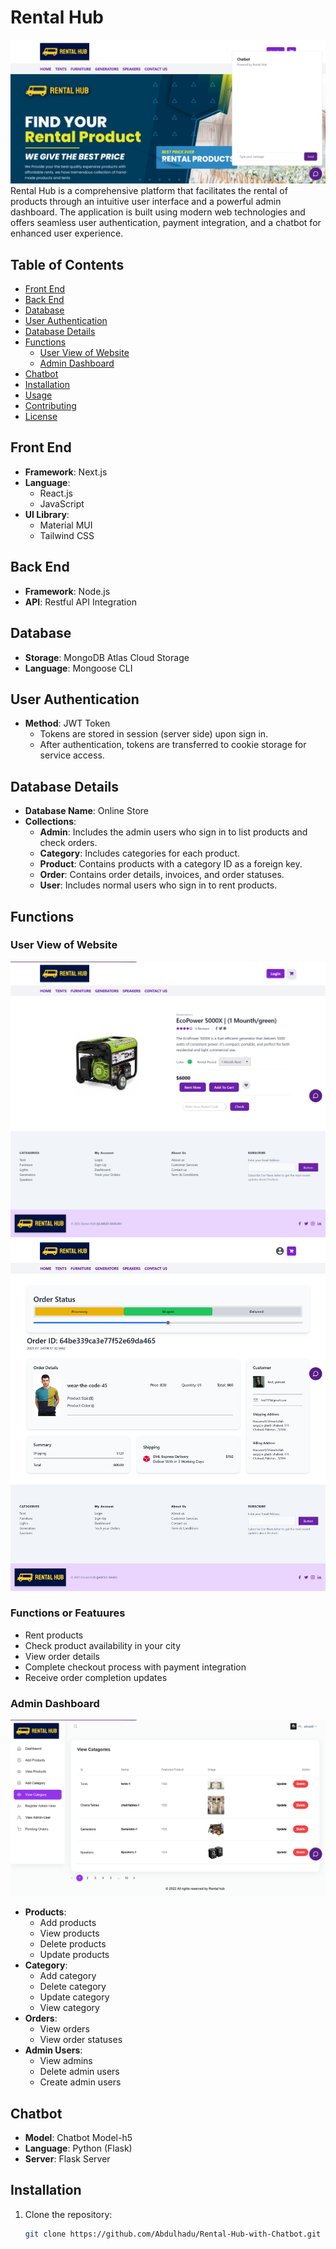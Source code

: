 # Rental Hub
![Alt text](public/Website%20SS/ss%20(1).png)
Rental Hub is a comprehensive platform that facilitates the rental of products through an intuitive user interface and a powerful admin dashboard. The application is built using modern web technologies and offers seamless user authentication, payment integration, and a chatbot for enhanced user experience.

## Table of Contents
- [Front End](#front-end)
- [Back End](#back-end)
- [Database](#database)
- [User Authentication](#user-authentication)
- [Database Details](#database-details)
- [Functions](#functions)
  - [User View of Website](#user-view-of-website)
  - [Admin Dashboard](#admin-dashboard)
- [Chatbot](#chatbot)
- [Installation](#installation)
- [Usage](#usage)
- [Contributing](#contributing)
- [License](#license)

## Front End
- **Framework**: Next.js
- **Language**: 
  - React.js
  - JavaScript
- **UI Library**:
  - Material MUI
  - Tailwind CSS

## Back End
- **Framework**: Node.js
- **API**: Restful API Integration

## Database
- **Storage**: MongoDB Atlas Cloud Storage
- **Language**: Mongoose CLI

## User Authentication
- **Method**: JWT Token 
  - Tokens are stored in session (server side) upon sign in.
  - After authentication, tokens are transferred to cookie storage for service access.

## Database Details
- **Database Name**: Online Store
- **Collections**:
  - **Admin**: Includes the admin users who sign in to list products and check orders.
  - **Category**: Includes categories for each product.
  - **Product**: Contains products with a category ID as a foreign key.
  - **Order**: Contains order details, invoices, and order statuses.
  - **User**: Includes normal users who sign in to rent products.

## Functions

### User View of Website
![Alt text](public/Website%20SS/ss%20(3).png)
![Alt text](public/Website%20SS/ss%20(7).png)
### Functions or Featuures
- Rent products
- Check product availability in your city
- View order details
- Complete checkout process with payment integration
- Receive order completion updates

### Admin Dashboard
![Alt text](public/Website%20SS/ss%20(9).png)
- **Products**:
  - Add products
  - View products
  - Delete products
  - Update products
- **Category**:
  - Add category
  - Delete category
  - Update category
  - View category
- **Orders**:
  - View orders
  - View order statuses
- **Admin Users**:
  - View admins
  - Delete admin users
  - Create admin users

## Chatbot
- **Model**: Chatbot Model-h5
- **Language**: Python (Flask)
- **Server**: Flask Server

## Installation
1. Clone the repository:
   ```sh
   git clone https://github.com/Abdulhadu/Rental-Hub-with-Chatbot.git
